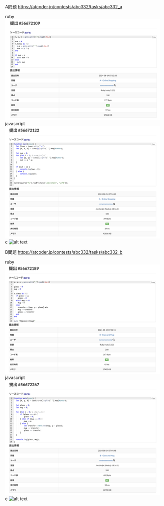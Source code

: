 A問題
https://atcoder.jp/contests/abc332/tasks/abc332_a

ruby
![alt text](a_ruby.png)
javascript
![alt text](a_javascript.png)
c
![alt text](a_c.png)


B問題
https://atcoder.jp/contests/abc332/tasks/abc332_b

ruby
![alt text](b_ruby.png)
javascript
![alt text](b_javascript.png)
c
![alt text](b_c.png)